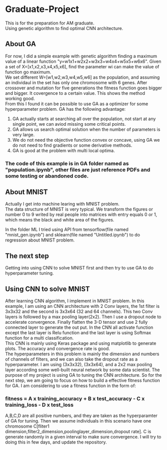 # Graduate-Project
This is for the preparation for AM graduate.  
Using genetic algorithm to find optimal CNN architecture.   
## About GA  

For now, I did a simple example with genetic algorithm finding a maximum value of a linear function "y=w1x1+w2x2+w3x3+w4x4+w5x5+w6x6". Given a set of X=[x1,x2,x3,x4,x5,x6], find the parameter wi can make the value of function go maximum.   
We set different W=[w1,w2,w3,w4,w5,w6] as the population, and assuming an individaul in the set has only one chromosome with 6 genes. After crossover and mutation for five generations the fitness function goes bigger and bigger. It covergence to a certain value. This shows the method working good.  
From this I found it can be possible to use GA as a optimizer for some hyperparameter problem. GA has the following advantage:  
1. GA actually starts at searching all over the population, not start at any single point, we can aviod missing some critical points.  
2. GA allows us search optimal solution when the number of parameters is very large.  
3. We do not need the objective function convex or concave, using GA we do not need to find gradients or some derivative methods.    
4. GA is good at the problem with multi local optima.
### The code of this example is in GA folder named as "population.ipynb", other files are just reference PDFs and some testing or abandoned code.  

## About MNIST
Actually I get into machine learing with MNIST problem.  
The data structure of MNIST is very typical. We transform the figures or number 0 to 9 writed by real people into matrices with entry equals 0 or 1, which means the black and white area of the figures.  

In the folder ML I tried using API from tensorflow(file named "mnist_gen.ipynb") and sklearn(file named "Untitled.ipynb") to do regression about MNIST problem.  

## The next step
Getting into using CNN to solve MNIST first and then try to use GA to do hyperparameter tuning.

## Using CNN to solve MNIST
After learning CNN algorithm, I implement in MNIST problem. In this example, I am using an CNN architecture with 2 Conv layers, the 1st filter is 3x3x32 and the second is 3x3x64 (32 and 64 channels). This two Conv layers is followed by a max pooling layer(2x2). Then I use a dropout node to accelerate convergence. Finally flatten the 3-D tensor and use 2 fully connected  layer to generate the out put. In the CNN all activate function except the last layer is Relu function and the last layer is using Softmax function for a multi classification.  
This CNN is mainly using Keras package and using matplotlib to generate plots. The accuracy and convergence rate is good.  
The hyperparameters in this problem is mainly the dimension and numbers of channels of filters, and we can also take the dropout rate as a hyperparameter. I am using (3x3x32), (3x3x64), and a 2x2 max pooling layer according some well-built neural network by some data scientist. The purpose of my project is using GA to tuning the CNN architecture. So for the next step, we am going to focus on how to build a effective fitness function for GA. I am considering to use a fitness function in the form of:
###                     fitness = A x training_accuracy + B x test_accuracy - C x training_loss - D x test_loss 
A,B,C,D are all positive numbers, and they are taken as the hyperparamter of GA for tuning. Then we assume individuals in this scenario have one chromosome C[fliter1 dimension,filter2_dimension,poolinglayer_dimension,dropout rate]. C is generate randomly in a given interval to make sure convergence. I will try to doing this in few days, and update the repository.
